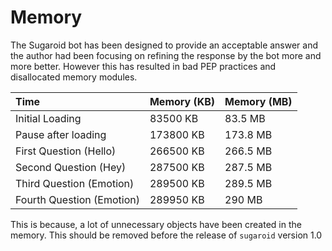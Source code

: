 # Memory

The Sugaroid bot has been designed to provide an acceptable answer and the author had been focusing on refining the response by the bot more and more better. However this has resulted in bad PEP practices and disallocated memory modules.

| Time | Memory \(KB\) | Memory \(MB\) |
| :--- | :--- | :--- |
| Initial Loading | 83500 KB | 83.5 MB |
| Pause after loading | 173800 KB | 173.8 MB |
| First Question \(Hello\) | 266500 KB | 266.5 MB |
| Second Question \(Hey\) | 287500 KB | 287.5 MB |
| Third Question \(Emotion\) | 289500 KB | 289.5 MB |
| Fourth Question \(Emotion\) | 289950 KB | 290 MB |

This is because, a lot of unnecessary objects have been created in the memory. This should be removed before the release of `sugaroid` version 1.0
